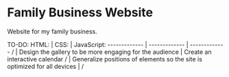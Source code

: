 # Family Business Website

Website for my family business.

TO-DO:
HTML:  | CSS: | JavaScript:
------------- | ------------- | -------------
/ | Design the gallery to be more engaging for the audience | Create an interactive calendar
/ | Generalize positions of elements so the site is optimized for all devices | /
